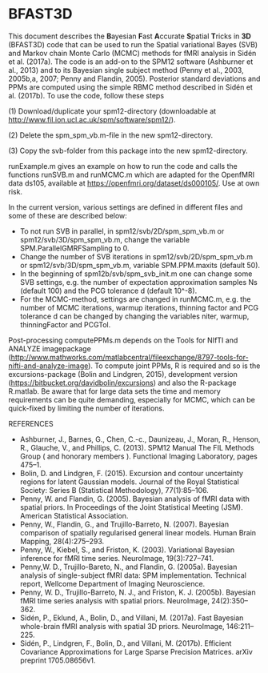 # BFAST3D
This document describes the **B**ayesian **F**ast **A**ccurate **S**patial **T**ricks in **3D** (BFAST3D) code
that can be used to run the Spatial variational Bayes (SVB) and Markov chain Monte Carlo
(MCMC) methods for fMRI analysis in Sidén et al. (2017a). The code is an add-on to the
SPM12 software (Ashburner et al., 2013) and to its Bayesian single subject method (Penny
et al., 2003, 2005b,a, 2007; Penny and Flandin, 2005). Posterior standard deviations and PPMs
are computed using the simple RBMC method described in Sidén et al. (2017b). To use the
code, follow these steps

(1) Download/duplicate your spm12-directory (downloadable at
http://www.fil.ion.ucl.ac.uk/spm/software/spm12/).

(2) Delete the spm_spm_vb.m-file in the new spm12-directory.

(3) Copy the svb-folder from this package into the new spm12-directory.

runExample.m gives an example on how to run the code and calls the functions runSVB.m
and runMCMC.m which are adapted for the OpenfMRI data ds105, available at
https://openfmri.org/dataset/ds000105/. Use at own risk.

In the current version, various settings are defined in different files and some of these are
described below:
* To not run SVB in parallel, in spm12/svb/2D/spm_spm_vb.m or
spm12/svb/3D/spm_spm_vb.m, change the variable SPM.ParallelGMRFSampling
to 0.
* Change the number of SVB iterations in spm12/svb/2D/spm_spm_vb.m or
spm12/svb/3D/spm_spm_vb.m, variable SPM.PPM.maxits (default 50).
* In the beginning of spm12b/svb/spm_svb_init.m one can change some SVB settings,
e.g. the number of expectation approximation samples Ns (default 100) and
the PCG tolerance d (default 10^-8).
* For the MCMC-method, settings are changed in runMCMC.m, e.g. the number of
MCMC iterations, warmup iterations, thinning factor and PCG tolerance d can be
changed by changing the variables niter, warmup, thinningFactor and PCGTol.

Post-processing computePPMs.m depends on the Tools for NIfTI and ANALYZE imagepackage
(http://www.mathworks.com/matlabcentral/fileexchange/8797-tools-for-nifti-and-analyze-image).
To compute joint PPMs, R is required and so is the excursions-package (Bolin and Lindgren,
2015), development version (https://bitbucket.org/davidbolin/excursions) and also
the R-package R.matlab. Be aware that for large data sets the time and memory requirements
can be quite demanding, especially for MCMC, which can be quick-fixed by limiting
the number of iterations.

REFERENCES
* Ashburner, J., Barnes, G., Chen, C.-c., Daunizeau, J., Moran, R., Henson, R., Glauche, V., and Phillips, C. (2013). SPM12 Manual The FIL Methods Group ( and honorary members ). Functional Imaging Laboratory, pages 475–1.
* Bolin, D. and Lindgren, F. (2015). Excursion and contour uncertainty regions for latent Gaussian models. Journal of the Royal Statistical Society: Series B (Statistical Methodology), 77(1):85–106.
* Penny, W. and Flandin, G. (2005). Bayesian analysis of fMRI data with spatial priors. In Proceedings of the Joint Statistical Meeting (JSM). American Statistical Association. 
* Penny, W., Flandin, G., and Trujillo-Barreto, N. (2007). Bayesian comparison of spatially regularised general linear models. Human Brain Mapping, 28(4):275–293.
* Penny, W., Kiebel, S., and Friston, K. (2003). Variational Bayesian inference for fMRI time series. NeuroImage, 19(3):727–741.
* Penny,W. D., Trujillo-Bareto, N., and Flandin, G. (2005a). Bayesian analysis of single-subject fMRI data: SPM implementation. Technical report, Wellcome Department of Imaging Neuroscience. 
* Penny, W. D., Trujillo-Barreto, N. J., and Friston, K. J. (2005b). Bayesian fMRI time series analysis with spatial priors. NeuroImage, 24(2):350–362. 
* Sidén, P., Eklund, A., Bolin, D., and Villani, M. (2017a). Fast Bayesian whole-brain fMRI analysis with spatial 3D priors. NeuroImage, 146:211–225.
* Sidén, P., Lindgren, F., Bolin, D., and Villani, M. (2017b). Efficient Covariance Approximations for Large Sparse Precision Matrices. arXiv preprint 1705.08656v1.
